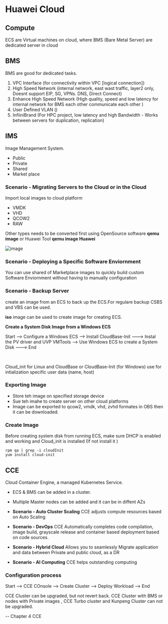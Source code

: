 # Huawei Cloud

## Compute
ECS are Virtual machines on cloud, where BMS (Bare Metal Server) are dedicated server in cloud


## BMS 
BMS are good for dedicated tasks. 

1. VPC Interface (for connectivity within VPC [logical connection])
2. High Speed Network (internal network, east wast traffic, layer2 only, Doesnt support EIP, SG, VPNs. DNS, Direct Connect)
3. Enhance High Speed Network (High quality, speed and low latency for internal network for BMS each other communicate each other )
4. User Defined VLAN ()
5. InfiiniBrand (For HPC project, low latency and high Bandwidth - Works between servers for duplication, replication)

## IMS
Image Management System.
- Public 
- Private 
- Shared 
- Market place 

### Scenario - Migrating Servers to the Cloud or in the Cloud

Import local images to cloud platform
- VMDK
- VHD
- QCOW2
- RAW

Other types needs to be converted first using OpenSource software **qemu image** or Huawei Tool **qemu image Huawei**

![image](https://github.com/user-attachments/assets/2bff3c60-c872-4464-a5d8-635cb69cf752)


### Scenario - Deploying a Specific Software Enviornment
You can use shared of Marketplace images to quickly build custom Software Enviornment without having to manually configuration

### Scenario -  Backup Server 
create an image from an ECS to back up the ECS.For regulare backup CSBS and VBS can be used.

**iso** image can be used to create image for creating ECS. <br>

**Create a System Disk Image from a Windows ECS** <br>

Start --> Configure a Windows ECS --> Install CloudBase-Init ---> Instal the PV driver and UVP VMTools --> Use Windows ECS to create a System Disk ---> End

<br>

Cloud_init for Linux and CloudBase or CloudBase-Init (for Windows) use for intialization specific user data (name, host)

### Exporting Image
- Store teh image on specified storage device
- Sue teh imahe to create server on other cloud platforms
- Image can be exported to qcow2, vmdk, vhd, zvhd formates in OBS then it can be downloaded.

### Create Image
Before creating system disk from running ECS, make sure DHCP is enabled and working and Cloud_init is installed (If not install it )
```shell
rpm qa | grep -i cloudInit
yum install cloud-init 

```

## CCE 
Cloud Container Engine, a managed Kubernetes Service. 
- ECS & BMS can be added in a cluster. 
- Multiple Master nodes can be added and it can be in diffent AZs

- **Scenario - Auto Cluster Scaling** CCE adjusts compute resources based on Auto Scaling
- **Scenario - DevOps** CCE Automatically completes code compilation, image build, grayscale release and container based deployment based on code sources. 
- **Scenario - Hybrid Cloud** Allows you to seamlessly Migrate application and data between Private and public cloud, as a DR 
- **Scenario - AI Computing** CCE helps outstanding computing

### Configuration process
Start --> CCE COnsole --> Create Cluster --> Deploy Workload --> End

CCE Cluster can be upgraded, but not revert back. 
CCE Cluster with BMS or nodes with Private images , CCE Turbo cluster and Kunpeng Cluster can not be upgraded.

--
Chapter 4 
CCE 
